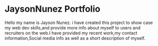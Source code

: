 # JaysonNunez Portfolio
Hello my name is Jayson Nunez. i have created this project to show case my web dev skills,and provide more info about myself to users and recruiters on the web.I have provided my recent work,my contact information,Social media info as well as a short description of myself.